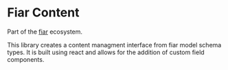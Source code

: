 # Fiar Content

Part of the [fiar](https://github.com/Pingid/fiar) ecosystem.

This library creates a content managment interface from fiar model schema types. It is built using react and allows for the addition of custom field components.
